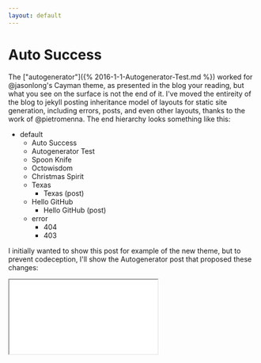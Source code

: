 ```yaml
---
layout: default
---
```


# Auto Success
The ["autogenerator"]({% 2016-1-1-Autogenerator-Test.md %}) worked for @jasonlong's Cayman theme, as presented in the blog your reading, but what you see on the surface is not the end of it. I've moved the entireity of the blog to jekyll posting inheritance model of layouts for static site generation, including errors, posts, and even other layouts, thanks to the work of @pietromenna. The end hierarchy looks something like this:
- default
  - Auto Success
  - Autogenerator Test
  - Spoon Knife
  - Octowisdom
  - Christmas Spirit
  - Texas
    - Texas \(post\)
  - Hello GitHub
    - Hello GitHub \(post\)
  - error
    - 404
    - 403

I initially wanted to show this post for example of the new theme, but to prevent codeception, I'll show the Autogenerator post that proposed these changes:

<iframe src="{% 2016-1-1-Autogenerator-Test.md %}"></iframe>
